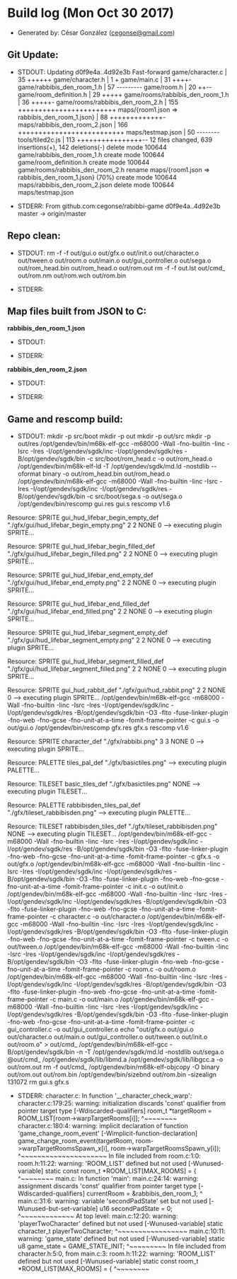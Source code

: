 # Build log (Mon Oct 30 2017)

* Generated by: César González (cegonse@gmail.com)

## Git Update:

* STDOUT:
Updating d0f9e4a..4d92e3b
Fast-forward
 game/character.c                              |  35 ++++++
 game/character.h                              |   1 +
 game/main.c                                   |  31 ++++-
 game/rabbibis_den_room_1.h                    |  57 ---------
 game/room.h                                   |  20 ++--
 game/room_definition.h                        |  29 +++++
 game/rooms/rabbibis_den_room_1.h              |  36 +++++-
 game/rooms/rabbibis_den_room_2.h              | 155 ++++++++++++++++++++++++
 maps/{room1.json => rabbibis_den_room_1.json} |  88 +++++++++++++-
 maps/rabbibis_den_room_2.json                 | 166 ++++++++++++++++++++++++++
 maps/testmap.json                             |  50 --------
 tools/tiled2c.js                              | 113 ++++++++++++++++--
 12 files changed, 639 insertions(+), 142 deletions(-)
 delete mode 100644 game/rabbibis_den_room_1.h
 create mode 100644 game/room_definition.h
 create mode 100644 game/rooms/rabbibis_den_room_2.h
 rename maps/{room1.json => rabbibis_den_room_1.json} (70%)
 create mode 100644 maps/rabbibis_den_room_2.json
 delete mode 100644 maps/testmap.json

* STDERR:
From github.com:cegonse/rabibbi-game
   d0f9e4a..4d92e3b  master     -> origin/master

## Repo clean:

* STDOUT:
rm -f  -f out/gui.o out/gfx.o out/init.o out/character.o out/tween.o out/room.o out/main.o out/gui_controller.o out/sega.o out/rom_head.bin out/rom_head.o out/rom.out
rm -f  -f out.lst out/cmd_ out/rom.nm out/rom.wch out/rom.bin

* STDERR:

## Map files built from JSON to C:

**rabbibis_den_room_1.json**

* STDOUT:

* STDERR:

**rabbibis_den_room_2.json**

* STDOUT:

* STDERR:

## Game and rescomp build:

* STDOUT:
mkdir -p src/boot
mkdir -p out
mkdir -p out/src
mkdir -p out/res
/opt/gendev/bin/m68k-elf-gcc  -m68000 -Wall -fno-builtin -Iinc -Isrc -Ires -I/opt/gendev/sgdk/inc -I/opt/gendev/sgdk/res -B/opt/gendev/sgdk/bin -c src/boot/rom_head.c -o out/rom_head.o
/opt/gendev/bin/m68k-elf-ld -T /opt/gendev/sgdk/md.ld -nostdlib --oformat binary -o out/rom_head.bin out/rom_head.o
/opt/gendev/bin/m68k-elf-gcc  -m68000 -Wall -fno-builtin -Iinc -Isrc -Ires -I/opt/gendev/sgdk/inc -I/opt/gendev/sgdk/res -B/opt/gendev/sgdk/bin -c src/boot/sega.s -o out/sega.o
/opt/gendev/bin/rescomp gui.res gui.s
rescomp v1.6

Resource: SPRITE gui_hud_lifebar_begin_empty_def "./gfx/gui/hud_lifebar_begin_empty.png" 2 2 NONE 0
--> executing plugin SPRITE...

Resource: SPRITE gui_hud_lifebar_begin_filled_def "./gfx/gui/hud_lifebar_begin_filled.png" 2 2 NONE 0
--> executing plugin SPRITE...

Resource: SPRITE gui_hud_lifebar_end_empty_def "./gfx/gui/hud_lifebar_end_empty.png" 2 2 NONE 0
--> executing plugin SPRITE...

Resource: SPRITE gui_hud_lifebar_end_filled_def "./gfx/gui/hud_lifebar_end_filled.png" 2 2 NONE 0
--> executing plugin SPRITE...

Resource: SPRITE gui_hud_lifebar_segment_empty_def "./gfx/gui/hud_lifebar_segment_empty.png" 2 2 NONE 0
--> executing plugin SPRITE...

Resource: SPRITE gui_hud_lifebar_segment_filled_def "./gfx/gui/hud_lifebar_segment_filled.png" 2 2 NONE 0
--> executing plugin SPRITE...

Resource: SPRITE gui_hud_rabbit_def "./gfx/gui/hud_rabbit.png" 2 2 NONE 0
--> executing plugin SPRITE...
/opt/gendev/bin/m68k-elf-gcc  -m68000 -Wall -fno-builtin -Iinc -Isrc -Ires -I/opt/gendev/sgdk/inc -I/opt/gendev/sgdk/res -B/opt/gendev/sgdk/bin -O3 -flto -fuse-linker-plugin -fno-web -fno-gcse -fno-unit-at-a-time -fomit-frame-pointer -c gui.s -o out/gui.o
/opt/gendev/bin/rescomp gfx.res gfx.s
rescomp v1.6

Resource: SPRITE character_def "./gfx/rabbibi.png" 3 3 NONE 0
--> executing plugin SPRITE...

Resource: PALETTE tiles_pal_def "./gfx/basictiles.png"
--> executing plugin PALETTE...

Resource: TILESET basic_tiles_def "./gfx/basictiles.png" NONE
--> executing plugin TILESET...

Resource: PALETTE rabbibisden_tiles_pal_def "./gfx/tileset_rabbibisden.png"
--> executing plugin PALETTE...

Resource: TILESET rabbibisden_tiles_def "./gfx/tileset_rabbibisden.png" NONE
--> executing plugin TILESET...
/opt/gendev/bin/m68k-elf-gcc  -m68000 -Wall -fno-builtin -Iinc -Isrc -Ires -I/opt/gendev/sgdk/inc -I/opt/gendev/sgdk/res -B/opt/gendev/sgdk/bin -O3 -flto -fuse-linker-plugin -fno-web -fno-gcse -fno-unit-at-a-time -fomit-frame-pointer -c gfx.s -o out/gfx.o
/opt/gendev/bin/m68k-elf-gcc  -m68000 -Wall -fno-builtin -Iinc -Isrc -Ires -I/opt/gendev/sgdk/inc -I/opt/gendev/sgdk/res -B/opt/gendev/sgdk/bin -O3 -flto -fuse-linker-plugin -fno-web -fno-gcse -fno-unit-at-a-time -fomit-frame-pointer -c init.c -o out/init.o
/opt/gendev/bin/m68k-elf-gcc  -m68000 -Wall -fno-builtin -Iinc -Isrc -Ires -I/opt/gendev/sgdk/inc -I/opt/gendev/sgdk/res -B/opt/gendev/sgdk/bin -O3 -flto -fuse-linker-plugin -fno-web -fno-gcse -fno-unit-at-a-time -fomit-frame-pointer -c character.c -o out/character.o
/opt/gendev/bin/m68k-elf-gcc  -m68000 -Wall -fno-builtin -Iinc -Isrc -Ires -I/opt/gendev/sgdk/inc -I/opt/gendev/sgdk/res -B/opt/gendev/sgdk/bin -O3 -flto -fuse-linker-plugin -fno-web -fno-gcse -fno-unit-at-a-time -fomit-frame-pointer -c tween.c -o out/tween.o
/opt/gendev/bin/m68k-elf-gcc  -m68000 -Wall -fno-builtin -Iinc -Isrc -Ires -I/opt/gendev/sgdk/inc -I/opt/gendev/sgdk/res -B/opt/gendev/sgdk/bin -O3 -flto -fuse-linker-plugin -fno-web -fno-gcse -fno-unit-at-a-time -fomit-frame-pointer -c room.c -o out/room.o
/opt/gendev/bin/m68k-elf-gcc  -m68000 -Wall -fno-builtin -Iinc -Isrc -Ires -I/opt/gendev/sgdk/inc -I/opt/gendev/sgdk/res -B/opt/gendev/sgdk/bin -O3 -flto -fuse-linker-plugin -fno-web -fno-gcse -fno-unit-at-a-time -fomit-frame-pointer -c main.c -o out/main.o
/opt/gendev/bin/m68k-elf-gcc  -m68000 -Wall -fno-builtin -Iinc -Isrc -Ires -I/opt/gendev/sgdk/inc -I/opt/gendev/sgdk/res -B/opt/gendev/sgdk/bin -O3 -flto -fuse-linker-plugin -fno-web -fno-gcse -fno-unit-at-a-time -fomit-frame-pointer -c gui_controller.c -o out/gui_controller.o
echo "out/gfx.o out/gui.o out/character.o out/main.o out/gui_controller.o out/tween.o out/init.o out/room.o" > out/cmd_
/opt/gendev/bin/m68k-elf-gcc  -B/opt/gendev/sgdk/bin -n -T /opt/gendev/sgdk/md.ld -nostdlib out/sega.o @out/cmd_ /opt/gendev/sgdk/lib/libmd.a /opt/gendev/sgdk/lib/libgcc.a -o out/rom.out
rm -f  out/cmd_
/opt/gendev/bin/m68k-elf-objcopy  -O binary out/rom.out out/rom.bin
/opt/gendev/bin/sizebnd out/rom.bin -sizealign 131072
rm gui.s gfx.s

* STDERR:
character.c: In function '__character_check_warp':
character.c:179:25: warning: initialization discards 'const' qualifier from pointer target type [-Wdiscarded-qualifiers]
    room_t *targetRoom = ROOM_LIST[room->warpTargetRooms[i]];
                         ^~~~~~~~~
character.c:180:4: warning: implicit declaration of function 'game_change_room_event' [-Wimplicit-function-declaration]
    game_change_room_event(targetRoom, room->warpTargetRoomsSpawn_x[i], room->warpTargetRoomsSpawn_y[i]);
    ^~~~~~~~~~~~~~~~~~~~~~
In file included from room.c:1:0:
room.h:11:22: warning: 'ROOM_LIST' defined but not used [-Wunused-variable]
 static const room_t *ROOM_LIST[MAX_ROOMS] = {
                      ^~~~~~~~~
main.c: In function 'main':
main.c:24:14: warning: assignment discards 'const' qualifier from pointer target type [-Wdiscarded-qualifiers]
  currentRoom = &rabbibis_den_room_1;
              ^
main.c:31:6: warning: variable 'secondPadState' set but not used [-Wunused-but-set-variable]
  u16 secondPadState = 0;
      ^~~~~~~~~~~~~~
At top level:
main.c:12:20: warning: 'playerTwoCharacter' defined but not used [-Wunused-variable]
 static character_t playerTwoCharacter;
                    ^~~~~~~~~~~~~~~~~~
main.c:10:11: warning: 'game_state' defined but not used [-Wunused-variable]
 static u8 game_state = GAME_STATE_INIT;
           ^~~~~~~~~~
In file included from character.h:5:0,
                 from main.c:3:
room.h:11:22: warning: 'ROOM_LIST' defined but not used [-Wunused-variable]
 static const room_t *ROOM_LIST[MAX_ROOMS] = {
                      ^~~~~~~~~

